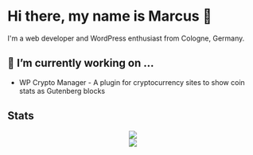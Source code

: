 # Hi there, my name is Marcus 👋

I'm a web developer and WordPress enthusiast from Cologne, Germany.

## 🔭 I’m currently working on ...

- WP Crypto Manager - A plugin for cryptocurrency sites to show coin stats as Gutenberg blocks

## Stats

<p style="text-align: center;">
  <a href="https://github-readme-stats.vercel.app/api?username=marcuskober&count_private=true&show_icons=true&theme=chartreuse-dark">
    <img src="https://github-readme-stats.vercel.app/api?username=marcuskober&bg_color=30,666666,333333&title_color=fff&text_color=fff" />
  </a>
  <br>
  <a href="https://github.com/marcuskober">
    <img  src="https://github-readme-stats.vercel.app/api/top-langs/?username=marcuskober&bg_color=30,e96443,904e95&title_color=fff&text_color=fff" />
  </a>
</p>

